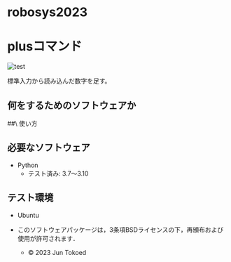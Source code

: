 # robosys2023
# plusコマンド
![test](https://github.com/515629/robosys2023/actions/workflows/test.yml/badge.svg)

標準入力から読み込んだ数字を足す。

## 何をするためのソフトウェアか

##\ 使い方

## 必要なソフトウェア
* Python
  * テスト済み: 3.7〜3.10

## テスト環境
* Ubuntu

* このソフトウェアパッケージは，3条項BSDライセンスの下，再頒布および使用が許可されます．
  * © 2023 Jun Tokoed
